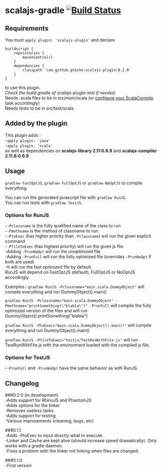 # scalajs-gradle [![Build Status](https://travis-ci.org/gtache/scalajs-gradle.svg?branch=master)](https://travis-ci.org/gtache/scalajs-gradle)

## Requirements
You must `apply plugin: 'scalajs-plugin'` and declare 
```
buildscript {
    repositories {
        mavenCentral()
    }
    dependencies {
        classpath 'com.github.gtache:scalajs-plugin:0.2.0'
    }
}
```
to use this plugin.    
*Check the build.gradle of scalajs-plugin-test if needed.*    
Needs .scala files to be in src/main/scala (or [configure your ScalaCompile](https://docs.gradle.org/current/userguide/scala_plugin.html) task accordingly)    
Needs tests to be in src/test/scala.

## Added by the plugin
This plugin adds :   
-`apply plugin: 'java'`   
-`apply plugin: 'scala'`   
as well as dependencies on **scalajs-library 2.11:0.6.9** and **scalajs-compiler 2.11.8:0.6.9**

## Usage
`gradlew FastOptJS`, `gradlew FullOptJS` or `gradlew NoOptJS` to compile everything.

You can run the generated javascript file with `gradlew RunJS`.    
You can run tests with `gradlew TestJS`.

### Options for RunJS
-`-Pclassname` is the fully qualified name of the class to run    
-`-Pmethname` is the method of classname to run.    
-`-PtoExec` (has higher priority than `-Pclassname`) will run the given explicit command    
-`-PfileToExec` (has highest priority) will run the given js file.    
-Adding `-PrunNoOpt` will run the unoptimized file   
-Adding `-PrunFull` will run the fully optimized file (overrides `-PrunNoOpt` if both are used)   
-It will run the fast optimized file by default.  
RunJS will depend on FastOptJS (default), FullOptJS or NoOptJS accordingly.

Examples : `gradlew RunJS -Pclassname="main.scala.DummyObject"` will compile everything and run DummyObject().main()

`gradlew RunJS -Pclassname="main.scala.DummyObject" -Pmethname="printSomething(\"blabla\")" -PrunFull` will compile the fully optimized version of the files and will run DummyObject().printSomething("blabla")

`gradlew RunJS -PtoExec="main.scala.DummyObject().main()"` will compile everything and run DummyObject().main()

`gradlew RunJS -PfileToExec="testjs/TestRunWithFile.js"` will run TestRunWithFile.js with the environment loaded with the compiled js file.

### Options for TestJS
-`-PrunFull` and `-PrunNoOpt` have the same behavior as with RunJS.


## Changelog    
###0.2.0 (in development)   
-Adds support for RhinoJS and PhantomJS    
-Adds options for the linker    
-Removes useless tasks    
-Adds support for testing    
-Various improvements (cleaning, bugs, etc)    

###0.1.1    
-Adds -PtoExec to input directly what to execute.   
-Linker and Cache are kept alive (should increase speed dramatically). Only works with a gradle daemon.   
-Fixes a problem with the linker not linking when files are changed.

###0.1.0    
-First version
